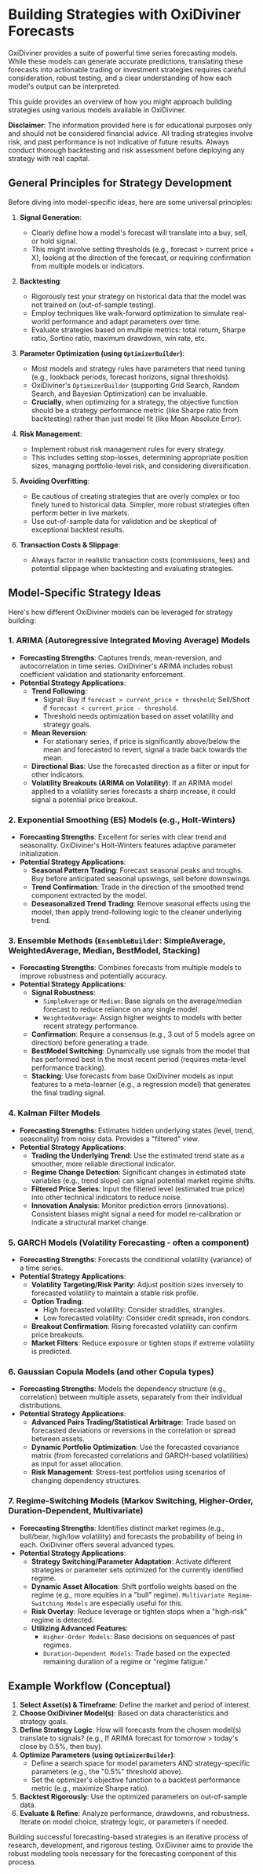 # Building Strategies with OxiDiviner Forecasts

OxiDiviner provides a suite of powerful time series forecasting models. While these models can generate accurate predictions, translating these forecasts into actionable trading or investment strategies requires careful consideration, robust testing, and a clear understanding of how each model's output can be interpreted.

This guide provides an overview of how you might approach building strategies using various models available in OxiDiviner.

**Disclaimer**: The information provided here is for educational purposes only and should not be considered financial advice. All trading strategies involve risk, and past performance is not indicative of future results. Always conduct thorough backtesting and risk assessment before deploying any strategy with real capital.

## General Principles for Strategy Development

Before diving into model-specific ideas, here are some universal principles:

1.  **Signal Generation**:
    *   Clearly define how a model's forecast will translate into a buy, sell, or hold signal.
    *   This might involve setting thresholds (e.g., forecast > current price + X), looking at the direction of the forecast, or requiring confirmation from multiple models or indicators.

2.  **Backtesting**:
    *   Rigorously test your strategy on historical data that the model was not trained on (out-of-sample testing).
    *   Employ techniques like walk-forward optimization to simulate real-world performance and adapt parameters over time.
    *   Evaluate strategies based on multiple metrics: total return, Sharpe ratio, Sortino ratio, maximum drawdown, win rate, etc.

3.  **Parameter Optimization (using `OptimizerBuilder`)**:
    *   Most models and strategy rules have parameters that need tuning (e.g., lookback periods, forecast horizons, signal thresholds).
    *   OxiDiviner's `OptimizerBuilder` (supporting Grid Search, Random Search, and Bayesian Optimization) can be invaluable.
    *   **Crucially**, when optimizing for a strategy, the objective function should be a strategy performance metric (like Sharpe ratio from backtesting) rather than just model fit (like Mean Absolute Error).

4.  **Risk Management**:
    *   Implement robust risk management rules for every strategy.
    *   This includes setting stop-losses, determining appropriate position sizes, managing portfolio-level risk, and considering diversification.

5.  **Avoiding Overfitting**:
    *   Be cautious of creating strategies that are overly complex or too finely tuned to historical data. Simpler, more robust strategies often perform better in live markets.
    *   Use out-of-sample data for validation and be skeptical of exceptional backtest results.

6.  **Transaction Costs & Slippage**:
    *   Always factor in realistic transaction costs (commissions, fees) and potential slippage when backtesting and evaluating strategies.

## Model-Specific Strategy Ideas

Here's how different OxiDiviner models can be leveraged for strategy building:

### 1. ARIMA (Autoregressive Integrated Moving Average) Models

*   **Forecasting Strengths**: Captures trends, mean-reversion, and autocorrelation in time series. OxiDiviner's ARIMA includes robust coefficient validation and stationarity enforcement.
*   **Potential Strategy Applications**:
    *   **Trend Following**:
        *   Signal: Buy if `forecast > current_price + threshold`; Sell/Short if `forecast < current_price - threshold`.
        *   Threshold needs optimization based on asset volatility and strategy goals.
    *   **Mean Reversion**:
        *   For stationary series, if price is significantly above/below the mean and forecasted to revert, signal a trade back towards the mean.
    *   **Directional Bias**: Use the forecasted direction as a filter or input for other indicators.
    *   **Volatility Breakouts (ARIMA on Volatility)**: If an ARIMA model applied to a volatility series forecasts a sharp increase, it could signal a potential price breakout.

### 2. Exponential Smoothing (ES) Models (e.g., Holt-Winters)

*   **Forecasting Strengths**: Excellent for series with clear trend and seasonality. OxiDiviner's Holt-Winters features adaptive parameter initialization.
*   **Potential Strategy Applications**:
    *   **Seasonal Pattern Trading**: Forecast seasonal peaks and troughs. Buy before anticipated seasonal upswings, sell before downswings.
    *   **Trend Confirmation**: Trade in the direction of the smoothed trend component extracted by the model.
    *   **Deseasonalized Trend Trading**: Remove seasonal effects using the model, then apply trend-following logic to the cleaner underlying trend.

### 3. Ensemble Methods (`EnsembleBuilder`: SimpleAverage, WeightedAverage, Median, BestModel, Stacking)

*   **Forecasting Strengths**: Combines forecasts from multiple models to improve robustness and potentially accuracy.
*   **Potential Strategy Applications**:
    *   **Signal Robustness**:
        *   `SimpleAverage` or `Median`: Base signals on the average/median forecast to reduce reliance on any single model.
        *   `WeightedAverage`: Assign higher weights to models with better recent strategy performance.
    *   **Confirmation**: Require a consensus (e.g., 3 out of 5 models agree on direction) before generating a trade.
    *   **BestModel Switching**: Dynamically use signals from the model that has performed best in the most recent period (requires meta-level performance tracking).
    *   **Stacking**: Use forecasts from base OxiDiviner models as input features to a meta-learner (e.g., a regression model) that generates the final trading signal.

### 4. Kalman Filter Models

*   **Forecasting Strengths**: Estimates hidden underlying states (level, trend, seasonality) from noisy data. Provides a "filtered" view.
*   **Potential Strategy Applications**:
    *   **Trading the Underlying Trend**: Use the estimated trend state as a smoother, more reliable directional indicator.
    *   **Regime Change Detection**: Significant changes in estimated state variables (e.g., trend slope) can signal potential market regime shifts.
    *   **Filtered Price Series**: Input the filtered level (estimated true price) into other technical indicators to reduce noise.
    *   **Innovation Analysis**: Monitor prediction errors (innovations). Consistent biases might signal a need for model re-calibration or indicate a structural market change.

### 5. GARCH Models (Volatility Forecasting - often a component)

*   **Forecasting Strengths**: Forecasts the conditional volatility (variance) of a time series.
*   **Potential Strategy Applications**:
    *   **Volatility Targeting/Risk Parity**: Adjust position sizes inversely to forecasted volatility to maintain a stable risk profile.
    *   **Option Trading**:
        *   High forecasted volatility: Consider straddles, strangles.
        *   Low forecasted volatility: Consider credit spreads, iron condors.
    *   **Breakout Confirmation**: Rising forecasted volatility can confirm price breakouts.
    *   **Market Filters**: Reduce exposure or tighten stops if extreme volatility is predicted.

### 6. Gaussian Copula Models (and other Copula types)

*   **Forecasting Strengths**: Models the dependency structure (e.g., correlation) between multiple assets, separately from their individual distributions.
*   **Potential Strategy Applications**:
    *   **Advanced Pairs Trading/Statistical Arbitrage**: Trade based on forecasted deviations or reversions in the correlation or spread between assets.
    *   **Dynamic Portfolio Optimization**: Use the forecasted covariance matrix (from forecasted correlations and GARCH-based volatilities) as input for asset allocation.
    *   **Risk Management**: Stress-test portfolios using scenarios of changing dependency structures.

### 7. Regime-Switching Models (Markov Switching, Higher-Order, Duration-Dependent, Multivariate)

*   **Forecasting Strengths**: Identifies distinct market regimes (e.g., bull/bear, high/low volatility) and forecasts the probability of being in each. OxiDiviner offers several advanced types.
*   **Potential Strategy Applications**:
    *   **Strategy Switching/Parameter Adaptation**: Activate different strategies or parameter sets optimized for the currently identified regime.
    *   **Dynamic Asset Allocation**: Shift portfolio weights based on the regime (e.g., more equities in a "bull" regime). `Multivariate Regime-Switching Models` are especially useful for this.
    *   **Risk Overlay**: Reduce leverage or tighten stops when a "high-risk" regime is detected.
    *   **Utilizing Advanced Features**:
        *   `Higher-Order Models`: Base decisions on sequences of past regimes.
        *   `Duration-Dependent Models`: Trade based on the expected remaining duration of a regime or "regime fatigue."

## Example Workflow (Conceptual)

1.  **Select Asset(s) & Timeframe**: Define the market and period of interest.
2.  **Choose OxiDiviner Model(s)**: Based on data characteristics and strategy goals.
3.  **Define Strategy Logic**: How will forecasts from the chosen model(s) translate to signals? (e.g., If ARIMA forecast for tomorrow > today's close by 0.5%, then buy).
4.  **Optimize Parameters (using `OptimizerBuilder`)**:
    *   Define a search space for model parameters AND strategy-specific parameters (e.g., the "0.5%" threshold above).
    *   Set the optimizer's objective function to a backtest performance metric (e.g., maximize Sharpe ratio).
5.  **Backtest Rigorously**: Use the optimized parameters on out-of-sample data.
6.  **Evaluate & Refine**: Analyze performance, drawdowns, and robustness. Iterate on model choice, strategy logic, or parameters if needed.

Building successful forecasting-based strategies is an iterative process of research, development, and rigorous testing. OxiDiviner aims to provide the robust modeling tools necessary for the forecasting component of this process. 